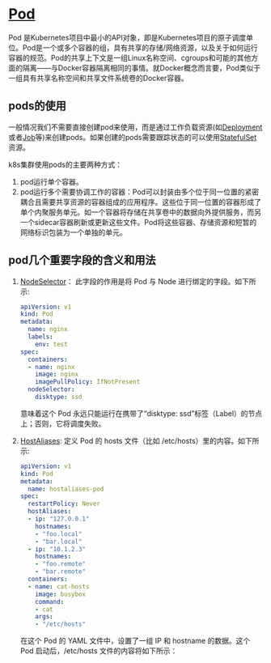 # [Pod](https://kubernetes.io/docs/concepts/workloads/pods/)

Pod 是Kubernetes项目中最小的API对象，即是Kubernetes项目的原子调度单位。Pod是一个或多个容器的组，具有共享的存储/网络资源，以及关于如何运行容器的规范。Pod的共享上下文是一组Linux名称空间、cgroups和可能的其他方面的隔离——与Docker容器隔离相同的事情。就Docker概念而言要，Pod类似于一组具有共享名称空间和共享文件系统卷的Docker容器。

## pods的使用

一般情况我们不需要直接创建pod来使用，而是通过工作负载资源(如[Deployment](https://kubernetes.io/docs/concepts/workloads/controllers/deployment/)或者[Job](https://kubernetes.io/docs/concepts/workloads/controllers/job/)等)来创建pods。如果创建的pods需要跟踪状态的可以使用[StatefulSet](https://kubernetes.io/docs/concepts/workloads/controllers/statefulset/)资源。

k8s集群使用pods的主要两种方式：

1. pod运行单个容器。
2. pod运行多个需要协调工作的容器：Pod可以封装由多个位于同一位置的紧密耦合且需要共享资源的容器组成的应用程序。这些位于同一位置的容器形成了单个内聚服务单元。如一个容器将存储在共享卷中的数据向外提供服务，而另一个sidecar容器刷新或更新这些文件。Pod将这些容器、存储资源和短暂的网络标识包装为一个单独的单元。

## pod几个重要字段的含义和用法

1. [NodeSelector](https://kubernetes.io/docs/concepts/scheduling-eviction/assign-pod-node/)： 此字段的作用是将 Pod 与 Node 进行绑定的字段。如下所示:

    ```yaml
    apiVersion: v1
    kind: Pod
    metadata:
      name: nginx
      labels:
        env: test
    spec:
      containers:
      - name: nginx
        image: nginx
        imagePullPolicy: IfNotPresent
      nodeSelector:
        disktype: ssd
    ```
  
    意味着这个 Pod 永远只能运行在携带了“disktype: ssd”标签（Label）的节点 上；否则，它将调度失败。

2. [HostAliases](https://kubernetes.io/docs/concepts/services-networking/add-entries-to-pod-etc-hosts-with-host-aliases/): 定义 Pod 的 hosts 文件（比如 /etc/hosts）里的内容。如下所示:

    ```yaml
    apiVersion: v1
    kind: Pod
    metadata:
      name: hostaliases-pod
    spec:
      restartPolicy: Never
      hostAliases:
      - ip: "127.0.0.1"
        hostnames:
        - "foo.local"
        - "bar.local"
      - ip: "10.1.2.3"
        hostnames:
        - "foo.remote"
        - "bar.remote"
      containers:
      - name: cat-hosts
        image: busybox
        command:
        - cat
        args:
        - "/etc/hosts"
    ```

    在这个 Pod 的 YAML 文件中，设置了一组 IP 和 hostname 的数据。这个 Pod 启动后，/etc/hosts 文件的内容将如下所示：
